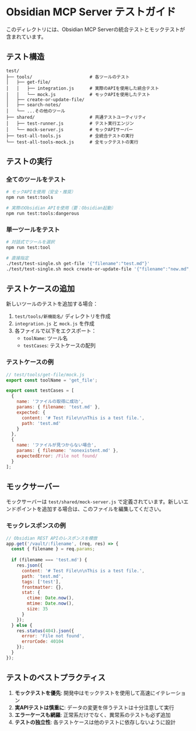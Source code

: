 # Obsidian MCP Server テストガイド

このディレクトリには、Obsidian MCP Serverの統合テストとモックテストが含まれています。

## テスト構造

```
test/
├── tools/                      # 各ツールのテスト
│   ├── get-file/
│   │   ├── integration.js      # 実際のAPIを使用した統合テスト
│   │   └── mock.js             # モックAPIを使用したテスト
│   ├── create-or-update-file/
│   ├── search-notes/
│   └── ...その他のツール
├── shared/                     # 共通テストユーティリティ
│   ├── test-runner.js          # テスト実行エンジン
│   └── mock-server.js          # モックAPIサーバー
├── test-all-tools.js           # 全統合テストの実行
└── test-all-tools-mock.js      # 全モックテストの実行
```

## テストの実行

### 全てのツールをテスト

```bash
# モックAPIを使用（安全・推奨）
npm run test:tools

# 実際のObsidian APIを使用（要：Obsidian起動）
npm run test:tools:dangerous
```

### 単一ツールをテスト

```bash
# 対話式でツールを選択
npm run test:tool

# 直接指定
./test/test-single.sh get-file '{"filename":"test.md"}'
./test/test-single.sh mock create-or-update-file '{"filename":"new.md","content":"# New File"}'
```

## テストケースの追加

新しいツールのテストを追加する場合：

1. `test/tools/新機能名/` ディレクトリを作成
2. `integration.js` と `mock.js` を作成
3. 各ファイルで以下をエクスポート：
   - `toolName`: ツール名
   - `testCases`: テストケースの配列

### テストケースの例

```javascript
// test/tools/get-file/mock.js
export const toolName = 'get_file';

export const testCases = [
  {
    name: 'ファイルの取得に成功',
    params: { filename: 'test.md' },
    expected: {
      content: '# Test File\n\nThis is a test file.',
      path: 'test.md'
    }
  },
  {
    name: 'ファイルが見つからない場合',
    params: { filename: 'nonexistent.md' },
    expectedError: /File not found/
  }
];
```

## モックサーバー

モックサーバーは `test/shared/mock-server.js` で定義されています。新しいエンドポイントを追加する場合は、このファイルを編集してください。

### モックレスポンスの例

```javascript
// Obsidian REST APIのレスポンスを模倣
app.get('/vault/:filename', (req, res) => {
  const { filename } = req.params;
  
  if (filename === 'test.md') {
    res.json({
      content: '# Test File\n\nThis is a test file.',
      path: 'test.md',
      tags: ['test'],
      frontmatter: {},
      stat: {
        ctime: Date.now(),
        mtime: Date.now(),
        size: 35
      }
    });
  } else {
    res.status(404).json({
      error: 'File not found',
      errorCode: 40104
    });
  }
});
```

## テストのベストプラクティス

1. **モックテストを優先**: 開発中はモックテストを使用して高速にイテレーション
2. **実APIテストは慎重に**: データの変更を伴うテストは十分注意して実行
3. **エラーケースも網羅**: 正常系だけでなく、異常系のテストも必ず追加
4. **テストの独立性**: 各テストケースは他のテストに依存しないように設計